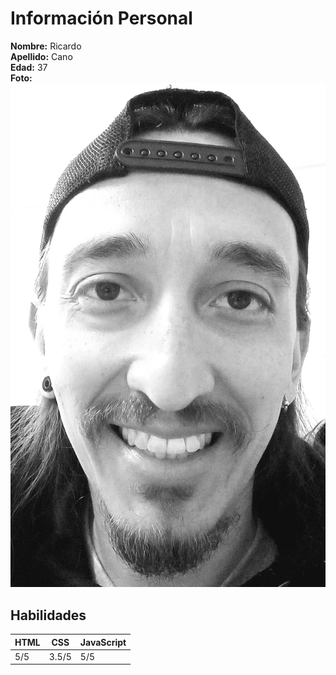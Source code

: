 # Información Personal

**Nombre:** Ricardo  
**Apellido:** Cano  
**Edad:** 37  
**Foto:** **![Mi Foto](/RICARDO_CANO_3156712937/foto.jpg)**

## Habilidades

| HTML | CSS   | JavaScript |
|------|-----  |------------|
| 5/5  | 3.5/5 | 5/5      |


